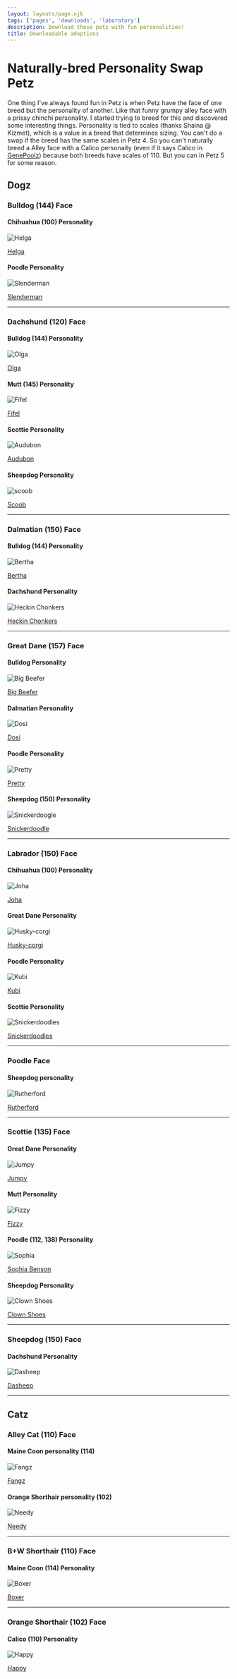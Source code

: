 ```yaml
---
layout: layouts/page.njk
tags: ['pages', 'downloads', 'laboratory']
description: Download these petz with fun personalities!
title: Downloadable adoptions
---
```


# Naturally-bred Personality Swap Petz

One thing I've always found fun in Petz is when Petz have the face of one breed but the personality of another. Like that funny grumpy alley face with a prissy chinchi personality. I started trying to breed for this and discovered some interesting things. Personality is tied to scales (thanks Shaina @ Kizmet), which is a value in a breed that determines sizing. You can't do a swap if the breed has the same scales in Petz 4\. So you can't naturally breed a Alley face with a Calico personaity (even if it says Calico in [GenePoolz](https://reflettage.wixsite.com/yabiko/download)) because both breeds have scales of 110\. But you can in Petz 5 for some reason.

## Dogz

### Bulldog (144) Face
#### Chihuahua (100) Personality
![Helga](/public/images/helga.png)

[Helga](/public/downloads/Helga.pet)

#### Poodle Personality

![Slenderman](/public/images/greyhound-victorian.png)

[Slenderman](/public/downloads/slenderman.pet)


<hr>

### Dachshund (120) Face

#### Bulldog (144) Personality

![Olga](/public/images/olga.png)

[Olga](/public/downloads/Olga.pet)


#### Mutt (145) Personality

![Fifel](/public/images/fifel.png)

[Fifel](/public/downloads/Fifel.pet)


#### Scottie Personality

![Audubon](/public/images/Audubon.png)

[Audubon](/public/downloads/Audubon.pet)

#### Sheepdog Personality
![scoob](/public/images/greyhound-schru.png)

[Scoob](/public/downloads/scoob.pet)

<hr>

### Dalmatian (150) Face

#### Bulldog (144) Personality

![Bertha](/public/images/bertha.png)

[Bertha](/public/downloads/Bertha.pet)


#### Dachshund Personality
![Heckin Chonkers](/public/images/petz202.png)

[Heckin Chonkers](/public/downloads/HeckinChonkers.pet)

<hr>

### Great Dane (157) Face

#### Bulldog Personality

![Big Beefer](/public/images/greyhound-husky.png)

[Big Beefer](/public/downloads/big-beefer.pet)

#### Dalmatian Personality
![Dosi](/public/images/dosi.png)

[Dosi](/public/downloads/Dosi.pet)


#### Poodle Personality
![Pretty](/public/images/pretty2.png)

[Pretty](/public/downloads/Pretty.pet)

#### Sheepdog (150) Personality
![Snickerdoogle](/public/images/snickerdoodle.png)

[Snickerdoodle](/public/downloads/Snickerdoodle.pet)

<hr>

### Labrador (150) Face

#### Chihuahua (100) Personality

![Joha](/public/images/joha.png)

[Joha](/public/downloads/Joha.pet)


#### Great Dane Personality

![Husky-corgi](/public/images/husky-corgi.png)

[Husky-corgi](/public/downloads/husky-corgi.pet)

#### Poodle Personality

![Kubi](/public/images/petz213.png)

[Kubi](/public/downloads/Kubi.pet)

#### Scottie Personality

![Snickerdoodles](/public/images/snickerdoodles.png)

[Snickerdoodles](/public/downloads/Snickerdoodles.pet)

<hr>

### Poodle Face

#### Sheepdog personality

![Rutherford](/public/images/petz225.png)

[Rutherford](/public/downloads/Rutherford.pet)


<hr>

### Scottie (135) Face

#### Great Dane Personality

![Jumpy](/public/images/jumpy.png)

[Jumpy](/public/downloads/Jumpy.pet)

#### Mutt Personality

![Fizzy](/public/images/fizzy.png)

[Fizzy](/public/downloads/Fizzy.pet)

#### Poodle (112, 138) Personality

![Sophia](/public/images/sophiabenson.png)

[Sophia Benson](/public/downloads/Sophia%20Benson.pet)

#### Sheepdog Personality

![Clown Shoes](/public/images/clownshoes.png)

[Clown Shoes](/public/downloads/Clown%20Shoes.pet)

<hr>

### Sheepdog (150) Face

#### Dachshund Personality

![Dasheep](/public/images/dasheep.png)

[Dasheep](/public/downloads/dasheep.pet)

<hr>

## Catz

### Alley Cat (110) Face

#### Maine Coon personality (114)

![Fangz](/public/images/fangz.png)

[Fangz](/public/downloads/Fangz.pet)

#### Orange Shorthair personality (102)

![Needy](/public/images/needy.png)

[Needy](/public/downloads/Needy.pet)

<hr>

### B+W Shorthair (110) Face

#### Maine Coon (114) Personality

![Boxer](/public/images/boxer.png)

[Boxer](/public/downloads/Boxer.pet)

<hr>

### Orange Shorthair (102) Face
#### Calico (110) Personality

![Happy](/public/images/happy.png)

[Happy](/public/downloads/Happy.pet)
